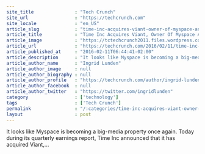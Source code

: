 ```yaml
---
site_title               : "Tech Crunch"
site_url                 : "https://techcrunch.com"
site_locale              : "en_US"
article_slug             : "time-inc-acquires-viant-owner-of-myspace-and-a-vast-ad-tech-network"
article_title            : "Time Inc Acquires Viant, Owner Of Myspace And A Vast Ad Tech Network"
article_image            : "https://tctechcrunch2011.files.wordpress.com/2016/02/screen-shot-2016-02-11-at-14-43-19.png?w=764&h=400&crop=1"
article_url              : "https://techcrunch.com/2016/02/11/time-inc-acquires-viant-owner-of-myspace-and-a-vast-ad-tech-network/"
article_published_at     : "2016-02-11T06:44:41-02:00"
article_description      : "It looks like Myspace is becoming a big-media property once again. Today during its quarterly earnings report, Time Inc announced that it has acquired Viant,..."
article_author_name      : "Ingrid Lunden"
article_author_image     : null
article_author_biography : null
article_author_profile   : "https://techcrunch.com/author/ingrid-lunden/"
article_author_facebook  : null
article_author_twitter   : "https://twitter.com/ingridlunden"
category                 : ['technology']
tags                     : ['Tech Crunch']
permalink                : "/:categories/time-inc-acquires-viant-owner-of-myspace-and-a-vast-ad-tech-network/"
layout                   : post
---
```


It looks like Myspace is becoming a big-media property once again. Today during its quarterly earnings report, Time Inc announced that it has acquired Viant,...
